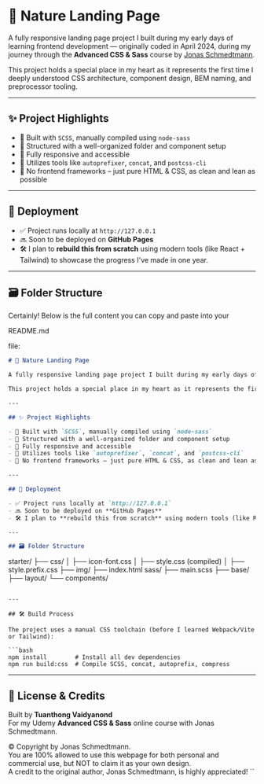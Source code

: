 # 🌿 Nature Landing Page

A fully responsive landing page project I built during my early days of learning frontend development — originally coded in April 2024, during my journey through the **Advanced CSS & Sass** course by [Jonas Schmedtmann](https://codingheroes.io/).

This project holds a special place in my heart as it represents the first time I deeply understood CSS architecture, component design, BEM naming, and preprocessor tooling.

---

## ✨ Project Highlights

- 🔧 Built with `SCSS`, manually compiled using `node-sass`
- 🧱 Structured with a well-organized folder and component setup
- 🎯 Fully responsive and accessible
- 🧰 Utilizes tools like `autoprefixer`, `concat`, and `postcss-cli`
- 📄 No frontend frameworks – just pure HTML & CSS, as clean and lean as possible

---

## 🚀 Deployment

- ✅ Project runs locally at `http://127.0.0.1`
- 🔜 Soon to be deployed on **GitHub Pages**
- 🛠️ I plan to **rebuild this from scratch** using modern tools (like React + Tailwind) to showcase the progress I've made in one year.

---

## 🗃️ Folder Structure

Certainly! Below is the full content you can copy and paste into your

README.md

file:

```markdown
# 🌿 Nature Landing Page

A fully responsive landing page project I built during my early days of learning frontend development — originally coded in April 2024, during my journey through the **Advanced CSS & Sass** course by [Jonas Schmedtmann](https://codingheroes.io/).

This project holds a special place in my heart as it represents the first time I deeply understood CSS architecture, component design, BEM naming, and preprocessor tooling.

---

## ✨ Project Highlights

- 🔧 Built with `SCSS`, manually compiled using `node-sass`
- 🧱 Structured with a well-organized folder and component setup
- 🎯 Fully responsive and accessible
- 🧰 Utilizes tools like `autoprefixer`, `concat`, and `postcss-cli`
- 📄 No frontend frameworks – just pure HTML & CSS, as clean and lean as possible

---

## 🚀 Deployment

- ✅ Project runs locally at `http://127.0.0.1`
- 🔜 Soon to be deployed on **GitHub Pages**
- 🛠️ I plan to **rebuild this from scratch** using modern tools (like React + Tailwind) to showcase the progress I've made in one year.

---

## 🗃️ Folder Structure
```

starter/
├── css/
│ ├── icon-font.css
│ ├── style.css (compiled)
│ ├── style.prefix.css
├── img/
├── index.html
sass/
├── main.scss
├── base/
├── layout/
└── components/

````

---

## 🛠️ Build Process

The project uses a manual CSS toolchain (before I learned Webpack/Vite or Tailwind):

```bash
npm install        # Install all dev dependencies
npm run build:css  # Compile SCSS, concat, autoprefix, compress
````

---

## 📜 License & Credits

Built by **Tuanthong Vaidyanond**  
For my Udemy **Advanced CSS & Sass** online course with Jonas Schmedtmann.

© Copyright by Jonas Schmedtmann.  
You are 100% allowed to use this webpage for both personal and commercial use, but NOT to claim it as your own design.  
A credit to the original author, Jonas Schmedtmann, is highly appreciated!
``
